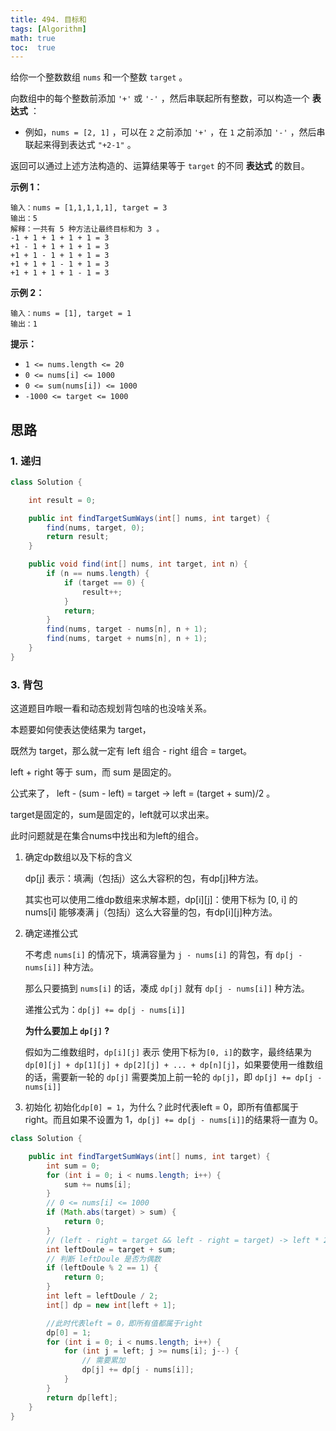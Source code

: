 ```yaml
---
title: 494. 目标和
tags: [Algorithm]
math: true
toc:  true
---
```


给你一个整数数组 `nums` 和一个整数 `target` 。

向数组中的每个整数前添加 `'+'` 或 `'-'` ，然后串联起所有整数，可以构造一个 **表达式** ：

- 例如，`nums = [2, 1]` ，可以在 `2` 之前添加 `'+'` ，在 `1` 之前添加 `'-'` ，然后串联起来得到表达式 `"+2-1"` 。

返回可以通过上述方法构造的、运算结果等于 `target` 的不同 **表达式** 的数目。

**示例 1：**

```
输入：nums = [1,1,1,1,1], target = 3
输出：5
解释：一共有 5 种方法让最终目标和为 3 。
-1 + 1 + 1 + 1 + 1 = 3
+1 - 1 + 1 + 1 + 1 = 3
+1 + 1 - 1 + 1 + 1 = 3
+1 + 1 + 1 - 1 + 1 = 3
+1 + 1 + 1 + 1 - 1 = 3
```

**示例 2：**

```
输入：nums = [1], target = 1
输出：1
```

**提示：**

- `1 <= nums.length <= 20`
- `0 <= nums[i] <= 1000`
- `0 <= sum(nums[i]) <= 1000`
- `-1000 <= target <= 1000`

## 思路

### 1. 递归

```java
class Solution {

    int result = 0;

    public int findTargetSumWays(int[] nums, int target) {
        find(nums, target, 0);
        return result;
    }

    public void find(int[] nums, int target, int n) {
        if (n == nums.length) {
            if (target == 0) {
                result++;
            }
            return;
        }
        find(nums, target - nums[n], n + 1);
        find(nums, target + nums[n], n + 1);
    }
}
```

### 3. 背包

这道题目咋眼一看和动态规划背包啥的也没啥关系。

本题要如何使表达使结果为 target，

既然为 target，那么就一定有 left 组合 - right 组合 = target。

left + right 等于 sum，而 sum 是固定的。

公式来了， left - (sum - left) = target -> left = (target + sum)/2 。

target是固定的，sum是固定的，left就可以求出来。

此时问题就是在集合nums中找出和为left的组合。

1. 确定dp数组以及下标的含义

   dp[j] 表示：填满j（包括j）这么大容积的包，有dp[j]种方法。

   其实也可以使用二维dp数组来求解本题，dp\[i][j]：使用下标为 [0, i] 的 nums[i] 能够凑满 j（包括j）这么大容量的包，有dp[i][j]种方法。

2. 确定递推公式

   不考虑 `nums[i]` 的情况下，填满容量为 `j - nums[i]` 的背包，有 `dp[j - nums[i]]` 种方法。

   那么只要搞到 `nums[i]` 的话，凑成 `dp[j]` 就有 `dp[j - nums[i]]` 种方法。

   递推公式为：`dp[j] += dp[j - nums[i]]`

   **为什么要加上 `dp[j]` ?**

   假如为二维数组时，`dp[i][j]` 表示 使用下标为`[0, i]`的数字，最终结果为 `dp[0][j] + dp[1][j] + dp[2][j] + ... + dp[n][j]`，如果要使用一维数组的话，需要新一轮的 `dp[j]` 需要类加上前一轮的 `dp[j]`，即 `dp[j] += dp[j - nums[i]]`

3. 初始化
   初始化`dp[0] = 1`，为什么？此时代表left = 0，即所有值都属于right。而且如果不设置为 1，`dp[j] += dp[j - nums[i]]`的结果将一直为 0。

```java
class Solution {

    public int findTargetSumWays(int[] nums, int target) {
        int sum = 0;
        for (int i = 0; i < nums.length; i++) {
            sum += nums[i];
        }
        // 0 <= nums[i] <= 1000
        if (Math.abs(target) > sum) {
            return 0;
        }
        // (left - right = target && left - right = target) -> left * 2 = sum + target
        int leftDoule = target + sum;
        // 判断 leftDoule 是否为偶数
        if (leftDoule % 2 == 1) {
            return 0;
        }
        int left = leftDoule / 2;
        int[] dp = new int[left + 1];

        //此时代表left = 0，即所有值都属于right
        dp[0] = 1;
        for (int i = 0; i < nums.length; i++) {
            for (int j = left; j >= nums[i]; j--) {
                // 需要累加
                dp[j] += dp[j - nums[i]];
            }
        }
        return dp[left];
    }
}
```

